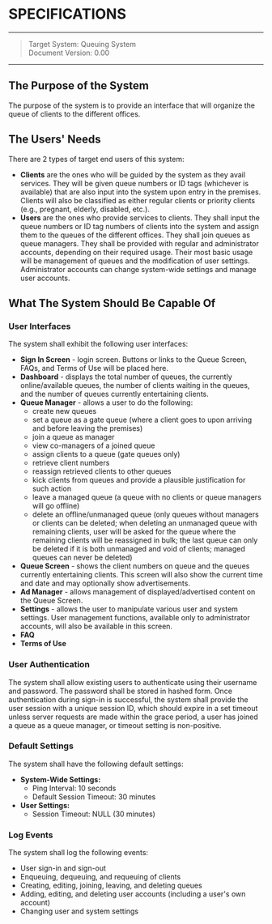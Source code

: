 # SPECIFICATIONS
___
> Target System: Queuing System<br>
> Document Version: 0.00
___

## The Purpose of the System

The purpose of the system is to provide an interface that will organize the queue of clients to the different offices.

## The Users' Needs

There are 2 types of target end users of this system:

* **Clients** are the ones who will be guided by the system as they avail services. They will be given queue numbers or ID tags (whichever is available) that are also input into the system upon entry in the premises. Clients will also be classified as either regular clients or priority clients (e.g., pregnant, elderly, disabled, etc.).
* **Users** are the ones who provide services to clients. They shall input the queue numbers or ID tag numbers of clients into the system and assign them to the queues of the different offices. They shall join queues as queue managers. They shall be provided with regular and administrator accounts, depending on their required usage. Their most basic usage will be management of queues and the modification of user settings. Administrator accounts can change system-wide settings and manage user accounts.

## What The System Should Be Capable Of

### User Interfaces

The system shall exhibit the following user interfaces:

* **Sign In Screen** - login screen. Buttons or links to the Queue Screen, FAQs, and Terms of Use will be placed here.
* **Dashboard** - displays the total number of queues, the currently online/available queues, the number of clients waiting in the queues, and the number of queues currently entertaining clients.
* **Queue Manager** - allows a user to do the following:
  * create new queues
  * set a queue as a gate queue (where a client goes to upon arriving and before leaving the premises)
  * join a queue as manager
  * view co-managers of a joined queue
  * assign clients to a queue (gate queues only)
  * retrieve client numbers
  * reassign retrieved clients to other queues
  * kick clients from queues and provide a plausible justification for such action
  * leave a managed queue (a queue with no clients or queue managers will go offline)
  * delete an offline/unmanaged queue (only queues without managers or clients can be deleted; when deleting an unmanaged queue with remaining clients, user will be asked for the queue where the remaining clients will be reassigned in bulk; the last queue can only be deleted if it is both unmanaged and void of clients; managed queues can never be deleted)
* **Queue Screen** - shows the client numbers on queue and the queues currently entertaining clients. This screen will also show the current time and date and may optionally show advertisements.
* **Ad Manager** - allows management of displayed/advertised content on the Queue Screen.
* **Settings** - allows the user to manipulate various user and system settings. User management functions, available only to administrator accounts, will also be available in this screen.
* **FAQ**
* **Terms of Use**

### User Authentication ###

The system shall allow existing users to authenticate using their username and password. The password shall be stored in hashed form. Once authentication during sign-in is successful, the system shall provide the user session with a unique session ID, which should expire in a set timeout unless server requests are made within the grace period, a user has joined a queue as a queue manager, or timeout setting is non-positive.

### Default Settings

The system shall have the following default settings:

* **System-Wide Settings:**
  * Ping Interval: 10 seconds
  * Default Session Timeout: 30 minutes
* **User Settings:**
  * Session Timeout: NULL (30 minutes)

### Log Events

The system shall log the following events:

* User sign-in and sign-out
* Enqueuing, dequeuing, and requeuing of clients
* Creating, editing, joining, leaving, and deleting queues
* Adding, editing, and deleting user accounts (including a user's own account)
* Changing user and system settings
